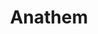 ---
title: "Anathem"
slug: "anathem"
subtitle: ""
publisher: "Harper"
published: "2009"
asin: "006147410X"
authors: 
  - neal-stephenson
started: "2013-12-07"
start_year: "2013"
finished: "2014-01-15"
---